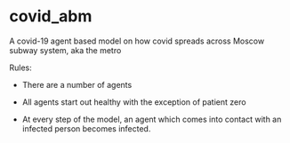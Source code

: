 covid_abm
========================

A covid-19 agent based model on how covid spreads across Moscow subway system, aka the metro

Rules:

* There are a number of agents

* All agents start out healthy with the exception of patient zero

* At every step of the model, an agent which comes into contact with an infected person becomes infected.
